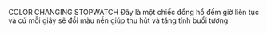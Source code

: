 COLOR CHANGING STOPWATCH
Đây là một chiếc đồng hồ đếm giờ liên tục và cứ mỗi giây sẽ đổi màu nền giúp thu hút và tăng tính buổi tượng
